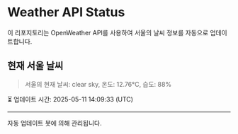 
# Weather API Status

이 리포지토리는 OpenWeather API를 사용하여 서울의 날씨 정보를 자동으로 업데이트합니다.

## 현재 서울 날씨
> 서울의 현재 날씨: clear sky, 온도: 12.76°C, 습도: 88%

⏳ 업데이트 시간: 2025-05-11 14:09:33 (UTC)

---
자동 업데이트 봇에 의해 관리됩니다.
